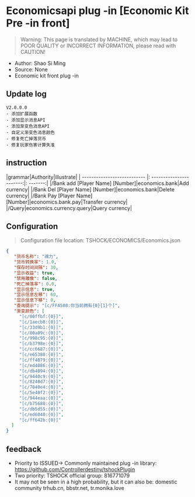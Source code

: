 # Economicsapi plug -in [Economic Kit Pre -in front]

> Warning: This page is translated by MACHINE, which may lead to POOR QUALITY or INCORRECT INFORMATION, please read with CAUTION!


- Author: Shao Si Ming
- Source: None
- Economic kit front plug -in

## Update log

```
V2.0.0.0
- 添加扩展函数
- 添加显示消息API
- 添加渐变色消息API
- 自定义渐变色消息颜色
- 修复死亡掉落货币
- 修复玩家伤害计算失准
```

## instruction

|grammar|Authority|illustrate|
| --------------------------- |: -----------------------:|: -------:|
|/Bank add [Player Name] [Number]|economics.bank|Add currency|
|/Bank Del [Player Name] [Number]|economics.bank|Delete currency|
|/Bank Pay [Player Name] [Number]|economics.bank.pay|Transfer currency|
|/Query|economics.currency.query|Query currency|

## Configuration
> Configuration file location: TSHOCK/ECONOMICS/Economics.json
```json
{
   "货币名称": "魂力",
   "货币转换率": 1.0,
   "保存时间间隔": 30,
   "显示收益": true,
   "禁用雕像": false,
   "死亡掉落率": 0.0,
   "显示信息": true,
   "显示信息左移": 60,
   "显示信息下移": 0,
   "查询提示": "[c/FFA500:你当前拥有{0}{1}个]",
   "渐变颜色": [
     "[c/00ffbf:{0}]",
     "[c/1aecb8:{0}]",
     "[c/33d9b1:{0}]",
     "[c/80a09c:{0}]",
     "[c/998c95:{0}]",
     "[c/b3798e:{0}]",
     "[c/cc6687:{0}]",
     "[c/e65380:{0}]",
     "[c/ff4079:{0}]",
     "[c/ed4086:{0}]",
     "[c/db4094:{0}]",
     "[c/9440c9:{0}]",
     "[c/8240d7:{0}]",
     "[c/7040e4:{0}]",
     "[c/5e40f2:{0}]",
     "[c/944eaa:{0}]",
     "[c/b75680:{0}]",
     "[c/db5d55:{0}]",
     "[c/ed6040:{0}]",
     "[c/ff642b:{0}]" 
  ]
}
```
## feedback
- Priority to ISSUED-> Commonly maintained plug -in library: https://github.com/Controllerdestiny/tshockPlugin
- Two priority: TSHOCK official group: 816771079
- It may not be seen in a high probability, but it can also be: domestic community trhub.cn, bbstr.net, tr.monika.love